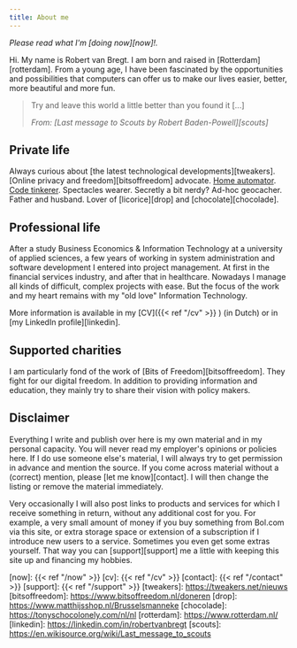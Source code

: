 ```yaml
---
title: About me
---
```


*Please read what I'm [doing now][now]!.*

Hi. My name is Robert van Bregt. I am born and raised in [Rotterdam][rotterdam]. 
From a young age, I have been fascinated by the opportunities and possibilities that computers can offer us to make our lives easier, better, more beautiful and more fun.

> Try and leave this world a little better than you found it [...]
>
> *From: [Last message to Scouts by Robert Baden-Powell][scouts]*

## Private life

Always curious about [the latest technological developments][tweakers]. 
[Online privacy and freedom][bitsoffreedom] advocate. 
[Home automator](/tags/domotics).
[Code tinkerer](/tags/code).
Spectacles wearer.
Secretly a bit nerdy?
Ad-hoc geocacher.
Father and husband.
Lover of [licorice][drop] and [chocolate][chocolade].

## Professional life

After a study Business Economics & Information Technology at a university of applied sciences, a few years of working in system administration and software development I entered into project management.
At first in the financial services industry, and after that in healthcare.
Nowadays I manage all kinds of difficult, complex projects with ease. But the focus of the work and my heart remains with my "old love" Information Technology.

More information is available in my [CV]({{< ref "/cv" >}} ) (in Dutch) or in [my LinkedIn profile][linkedin].

## Supported charities

I am particularly fond of the work of [Bits of Freedom][bitsoffreedom]. They fight for our digital freedom. In addition to providing information and education, they mainly try to share their vision with policy makers.

## Disclaimer

Everything I write and publish over here is my own material and in my personal capacity. You will never read my employer's opinions or policies here. If I do use someone else's material, I will always try to get permission in advance and mention the source. If you come across material without a (correct) mention, please [let me know][contact]. I will then change the listing or remove the material immediately.

Very occasionally I will also post links to products and services for which I receive something in return, without any additional cost for you. For example, a very small amount of money if you buy something from Bol.com via this site, or extra storage space or extension of a subscription if I introduce new users to a service. Sometimes you even get some extras yourself. That way you can [support][support] me a little with keeping this site up and financing my hobbies.

[now]: {{< ref "/now" >}}
[cv]: {{< ref "/cv" >}}
[contact]: {{< ref "/contact" >}}
[support]: {{< ref "/support" >}}
[tweakers]: https://tweakers.net/nieuws
[bitsoffreedom]: https://www.bitsoffreedom.nl/doneren
[drop]: https://www.matthijsshop.nl/Brusselsmanneke
[chocolade]: https://tonyschocolonely.com/nl/nl
[rotterdam]: https://www.rotterdam.nl/
[linkedin]: https://linkedin.com/in/robertvanbregt
[scouts]: https://en.wikisource.org/wiki/Last_message_to_scouts
